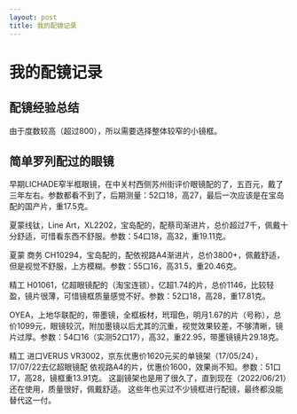 ```yaml
---
layout: post
title: 我的配镜记录
---
```

# 我的配镜记录

## 配镜经验总结
由于度数较高（超过800），所以需要选择整体较窄的小镜框。


## 简单罗列配过的眼镜

早期LICHADE窄半框眼镜，在中关村西侧苏州街评价眼镜配的了，五百元，戴了三年左右。参数都看不到了，后期测量：52口18，高27，最后一次应该是在宝岛配的国产片，重17.5克。

夏蒙线钛，Line Art，XL2202，宝岛配的，配蔡司渐进片，总价超过7千，佩戴十分舒适，可惜看东西不舒服。参数：54口18，高32，重19.11克。

夏蒙 商务 CH10294，宝岛配的，配依视路A4渐进片，总价3800+，佩戴舒适，但是视觉不舒服，上方模糊。参数：55口16，高31.5，重20.46克。

精工 H01061，亿超眼镜配的（淘宝连锁），亿超1.74的片，总价1146，比较轻盈，镜片很薄，可惜镜框质量感觉不好。参数：52口18，高28，重17.81克。

OYEA，上地华联配的，带墨镜，全框板材，玳瑁色，明月1.67的片（号称），总价1099元，眼镜较沉，附加墨镜以后尤其的沉重，视觉效果较差，不够清晰，镜片过厚。参数：54口16（实测52口17），高32，重22.95，带墨镜镜片29.18克。

精工 进口VERUS VR3002，京东优惠价1620元买的单镜架（17/05/24），17/07/22去亿超眼镜配 依视路A4的片，优惠价1600，效果尚不知。参数：51口17，高28，镜框重13.91克。
这副镜架也是用了很久了，直到现在（2022/06/21）还在使用，质量很好，佩戴舒适。 这些年也买过不少镜框进行配镜，最终都没能替代这一付。
